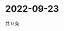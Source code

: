 # 2022-09-23

共 0 条

<!-- BEGIN WEIBO -->
<!-- 最后更新时间 Fri Sep 23 2022 23:20:02 GMT+0800 (China Standard Time) -->

<!-- END WEIBO -->
